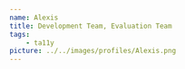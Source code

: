 ```yaml
---
name: Alexis
title: Development Team, Evaluation Team
tags:
    - ta11y
picture: ../../images/profiles/Alexis.png
---
```

